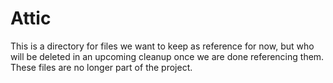 # Attic
This is a directory for files we want to keep as reference for now, but who will be deleted
in an upcoming cleanup once we are done referencing them. These files are no longer part of the project.